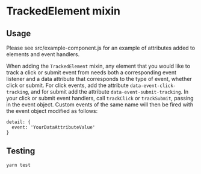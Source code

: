 # TrackedElement mixin

## Usage

Please see src/example-component.js for an example of attributes added to
elements and event handlers.

When adding the `TrackedElement` mixin, any element that you would like to track
a click or submit event from needs both a corresponding event listener and
a data attribute that corresponds to the type of event, whether click or submit.
For click events, add the attribute `data-event-click-tracking`, and for submit
add the attribute `data-event-submit-tracking`. In your click or submit event
handlers, call `trackClick` or `trackSubmit`, passing in the event object.
Custom events of the same name will then be fired with the event object
modified as follows:

```
detail: {
  event: 'YourDataAttributeValue'
}
```

## Testing

`yarn test`
